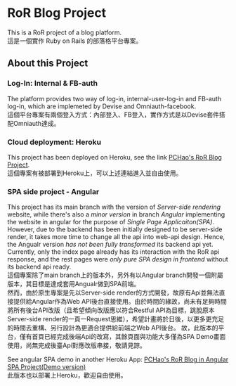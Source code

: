 # RoR Blog Project
This is a RoR project of a blog platform.  
這是一個實作 Ruby on Rails 的部落格平台專案。

## About this Project
### Log-In: Internal & FB-auth 
The platform provides two way of log-in, internal-user-log-in and FB-auth log-in,  which are implemeted by Devise and Omniauth-facebook.  
這個平台專案有兩個登入方式：內部登入、FB登入，實作方式是以Devise套件搭配Omniauth達成。

### Cloud deployment: Heroku
This project has been deployed on Heroku, see the link [PCHao's RoR Blog Project](https://pchao-ror-blog-app.herokuapp.com/).   
這個專案有被部署到Heroku上，可以上述連結進入並自由使用。

### SPA side project - Angular
This project has its main branch with the version of *Server-side rendering* website, while there's also a *minor version* in branch *Angular* implementing the website in angular for the purpose of *Single Page Applicaiton(SPA)*.  
However, due to the backend has been initially designed to be server-side render, it takes more time to change all the api into web-api design. Hence, the Angualr version *has not been fully transformed* its backend api yet.  
Currently, only the index page already has its interaction with the RoR api response, and the rest pages were *only pure SPA design in frontend* without its backend api ready.  
這個專案除了main branch上的版本外，另外有以Angular branch開發一個附屬版本，其目標是達成套用Angualr做到SPA前端。  
然而，由於原生專案是先以Server-side render的方式開發，故原有Api並無法直接提供給Angular作為Web API後台直接使用。由於時間的緣故，尚未有足夠時間將所有後台API改版（且希望傾向改版應以符合Restful API為目標，跳脫原本Server-side render的一頁一Request思維），希望計畫將於日後，以更多更充足的時間去重構、另行設計為更適合提供給前端之Web API後台。  故，此版本的平台，僅有首頁已經完成後端Api的改寫，其餘頁面與功能大多僅為SPA Demo畫面使用，尚無完成後臺Api對應改版串接，敬請見諒。

See angular SPA demo in another Heroku App: [PCHao's RoR Blog in Angular SPA Project(Demo version)](https://pchao-ror-ng-blog-app.herokuapp.com/)  
此版本也以部署上Heroku，歡迎自由使用。
